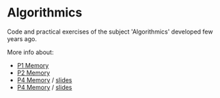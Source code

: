 # Algorithmics
Code and practical exercises of the subject 'Algorithmics' developed few years ago.

More info about:
* [P1 Memory](./P1/Memoria.pdf)
* [P2 Memory](./P2/memoria2.pdf)
* [P4 Memory](./P4/memoria4.pdf) / [slides](./P4/slides.pdf)
* [P4 Memory](./P5/memoria5.pdf) / [slides](./P5/slides.pdf)
